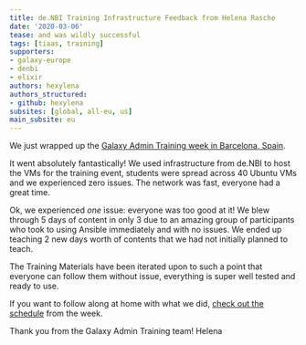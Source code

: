 ```yaml
---
title: de.NBI Training Infrastructure Feedback from Helena Rasche
date: '2020-03-06'
tease: and was wildly successful
tags: [tiaas, training]
supporters:
- galaxy-europe
- denbi
- elixir
authors: hexylena
authors_structured:
- github: hexylena
subsites: [global, all-eu, us]
main_subsite: eu
---
```



We just wrapped up the [Galaxy Admin Training week in Barcelona, Spain](https://galaxyproject.org/events/2020-03-admin/).

It went absolutely fantastically! We used infrastructure from de.NBI to host
the VMs for the training event, students were spread across 40 Ubuntu VMs and
we experienced zero issues. The network was fast, everyone had a great time.

Ok, we experienced *one* issue: everyone was too good at it! We blew through 5
days of content in only 3 due to an amazing group of participants who took to
using Ansible immediately and with no issues. We ended up teaching 2 new days
worth of contents that we had not initially planned to teach.

The Training Materials have been iterated upon to such a point that everyone
can follow them without issue, everything is super well tested and ready to
use.

If you want to follow along at home with what we did, [check out the schedule](https://github.com/galaxyproject/admin-training/tree/2020-barcelona) from the week.


Thank you from the Galaxy Admin Training team!
Helena
